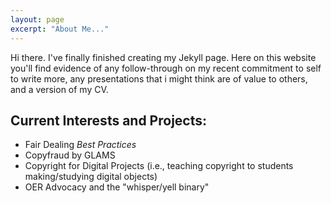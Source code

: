 ```yaml
---
layout: page
excerpt: "About Me..."
---
```


Hi there. I've finally finished creating my Jekyll page. Here on this website you'll find evidence of any follow-through on my recent commitment to self to write more, any presentations that i might think are of value to others, and a version of my CV. 

## Current Interests and Projects:

- Fair Dealing *Best Practices*
- Copyfraud by GLAMS
- Copyright for Digital Projects (i.e., teaching copyright to students making/studying digital objects)
- OER Advocacy and the "whisper/yell binary"

